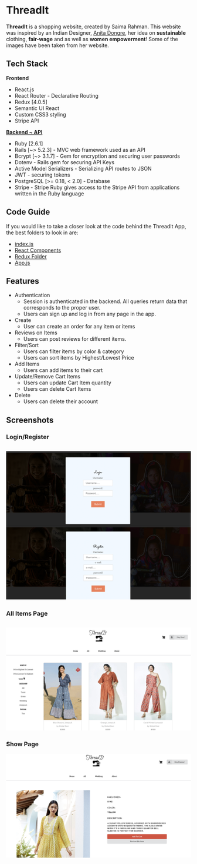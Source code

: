    #                                                  ThreadIt
**ThreadIt** is a shopping website, created by Saima Rahman. This website was inspired by an Indian Designer, [Anita Dongre](https://us.anitadongre.com/), her idea on **sustainable** clothing, **fair-wage** and as well as **women empowerment**! Some of the images have been taken from her website. 
  
   ## Tech Stack 
**Frontend** 
- React.js
- React Router - Declarative Routing
- Redux [4.0.5]
- Semantic UI React
- Custom CSS3 styling
- Stripe API

**[Backend ~ API](https://github.com/saimaar/threadIt-API)**
- Ruby [2.6.1]
- Rails [~> 5.2.3] - MVC web framework used as an API
- Bcrypt [~> 3.1.7] - Gem for encryption and securing user passwords
- Dotenv - Rails gem for securing API Keys
- Active Model Serializers - Serializing API routes to JSON
- JWT - securing tokens
- PostgreSQL [>= 0.18, < 2.0] - Database
- Stripe - Stripe Ruby gives access to the Stripe API from applications written in the Ruby language

## Code Guide 
If you would like to take a closer look at the code behind the ThreadIt App, the best folders to look in are:
- [index.js](src/index.js)
- [React Components](src/Components)
- [Redux Folder](src/Redux)
- [App.js](src/App.js)

## Features
- Authentication
   - Session is authenticated in the backend. All queries return data that corresponds to the proper user.
   - Users can sign up and log in from any page in the app.
- Create 
   - User can create an order for any item or items
- Reviews on Items
   - Users can post reviews for different items.
- Filter/Sort 
   - Users can filter items by color & category
   - Users can sort items by Highest/Lowest Price
- Add Items
   - Users can add items to their cart 
- Update/Remove Cart Items
   - Users can update Cart Item quantity
   - Users can delete Cart Items
- Delete
   - Users can delete their account
## Screenshots 
### Login/Register 
![image](src/image-folder/img1.png)
---
### All Items Page 
![image](src/image-folder/img3.png)
---
### Show Page 
![image](src/image-folder/img7.png)

